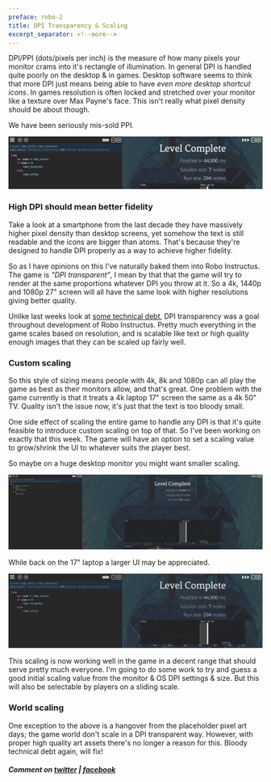 ```yaml
---
preface: robo-2
title: DPI Transparency & Scaling
excerpt_separator: <!--more-->
---
```

DPI/PPI (dots/pixels per inch) is the measure of how many pixels your monitor crams into it's rectangle of illumination. In general DPI is handled quite poorly on the desktop & in games. Desktop software seems to think that more DPI just means being able to have _even more desktop shortcut icons_. In games resolution is often locked and stretched over your monitor like a texture over Max Payne's face. This isn't really what pixel density should be about though.

We have been seriously mis-sold PPI.

![](/assets/2019-01-25/top.jpg "Everything should scale nicely, though this is just an jpg so it won't...but the game will!")

<!--more-->

### High DPI should mean better fidelity
Take a look at a smartphone from the last decade they have massively higher pixel density than desktop screens, yet somehow the text is still readable and the icons are bigger than atoms. That's because they're designed to handle DPI properly as a way to achieve higher fidelity.

So as I have opinions on this I've naturally baked them into Robo Instructus. The game is _"DPI transparent"_, I mean by that that the game will try to render at the same proportions whatever DPI you throw at it. So a 4k, 1440p and 1080p 27" screen will all have the same look with higher resolutions giving better quality.

Unlike last weeks look at [some technical debt](/2019/01/18/paying-off-tech-debt.html), DPI transparency was a goal throughout development of Robo Instructus. Pretty much everything in the game scales based on resolution, and is scalable like text or high quality enough images that they can be scaled up fairly well.

### Custom scaling
So this style of sizing means people with 4k, 8k and 1080p can all play the game as best as their monitors allow, and that's great. One problem with the game currently is that it treats a 4k laptop 17" screen the same as a 4k 50" TV. Quality isn't the issue now, it's just that the text is too bloody small.

One side effect of scaling the entire game to handle any DPI is that it's quite feasible to introduce custom scaling on top of that. So I've been working on exactly that this week. The game will have an option to set a scaling value to grow/shrink the UI to whatever suits the player best.

So maybe on a huge desktop monitor you might want smaller scaling.

![](/assets/2019-01-25/720p-scale-0.8.jpg "Scale 0.8x")

While back on the 17" laptop a larger UI may be appreciated.

![](/assets/2019-01-25/720p-scale-1.5.jpg "Scale 1.5x")

This scaling is now working well in the game in a decent range that should serve pretty much everyone. I'm going to do some work to try and guess a good initial scaling value from the monitor & OS DPI settings & size. But this will also be selectable by players on a sliding scale.

### World scaling
One exception to the above is a hangover from the placeholder pixel art days; the game world don't scale in a DPI transparent way. However, with proper high quality art assets there's no longer a reason for this. Bloody technical debt again, will fix!

##### Comment on [twitter](https://twitter.com/bigabgames/status/1088824628045406208) | [facebook](https://www.facebook.com/bigabgames/posts/2267909346629773)
